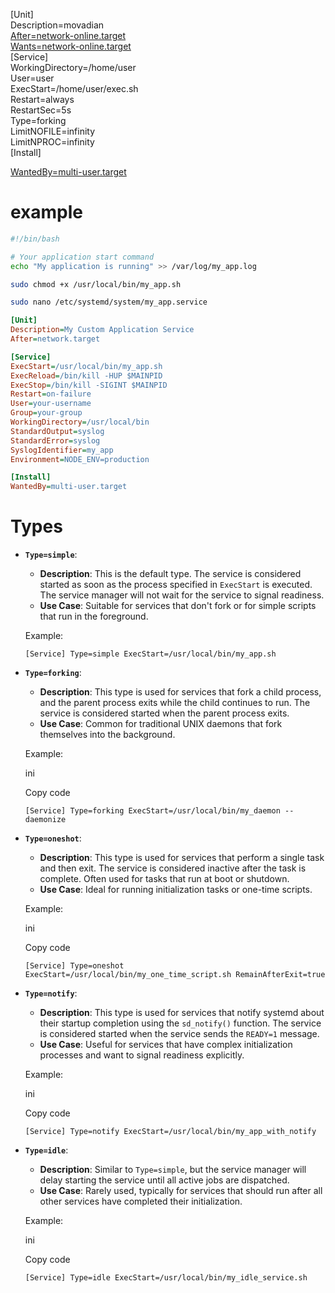[Unit]  
Description=movadian  
[After=network-online.target](http://after=network-online.target/)  
[Wants=network-online.target](http://wants=network-online.target/)  
[Service]  
WorkingDirectory=/home/user  
User=user  
ExecStart=/home/user/exec.sh  
Restart=always  
RestartSec=5s  
Type=forking  
LimitNOFILE=infinity  
LimitNPROC=infinity  
[Install]  

[WantedBy=multi-user.target](http://wantedby=multi-user.target/)


# example
```bash
#!/bin/bash

# Your application start command
echo "My application is running" >> /var/log/my_app.log

```

```bash
sudo chmod +x /usr/local/bin/my_app.sh
```

```bash
sudo nano /etc/systemd/system/my_app.service
```

```ini
[Unit]
Description=My Custom Application Service
After=network.target

[Service]
ExecStart=/usr/local/bin/my_app.sh
ExecReload=/bin/kill -HUP $MAINPID
ExecStop=/bin/kill -SIGINT $MAINPID
Restart=on-failure
User=your-username
Group=your-group
WorkingDirectory=/usr/local/bin
StandardOutput=syslog
StandardError=syslog
SyslogIdentifier=my_app
Environment=NODE_ENV=production

[Install]
WantedBy=multi-user.target

```

# Types
- **`Type=simple`**:
    
    - **Description**: This is the default type. The service is considered started as soon as the process specified in `ExecStart` is executed. The service manager will not wait for the service to signal readiness.
    - **Use Case**: Suitable for services that don't fork or for simple scripts that run in the foreground.
    
    Example:
    
    `[Service] Type=simple ExecStart=/usr/local/bin/my_app.sh`
    
- **`Type=forking`**:
    
    - **Description**: This type is used for services that fork a child process, and the parent process exits while the child continues to run. The service is considered started when the parent process exits.
    - **Use Case**: Common for traditional UNIX daemons that fork themselves into the background.
    
    Example:
    
    ini
    
    Copy code
    
    `[Service] Type=forking ExecStart=/usr/local/bin/my_daemon --daemonize`
    
- **`Type=oneshot`**:
    
    - **Description**: This type is used for services that perform a single task and then exit. The service is considered inactive after the task is complete. Often used for tasks that run at boot or shutdown.
    - **Use Case**: Ideal for running initialization tasks or one-time scripts.
    
    Example:
    
    ini
    
    Copy code
    
    `[Service] Type=oneshot ExecStart=/usr/local/bin/my_one_time_script.sh RemainAfterExit=true`
    
- **`Type=notify`**:
    
    - **Description**: This type is used for services that notify systemd about their startup completion using the `sd_notify()` function. The service is considered started when the service sends the `READY=1` message.
    - **Use Case**: Useful for services that have complex initialization processes and want to signal readiness explicitly.
    
    Example:
    
    ini
    
    Copy code
    
    `[Service] Type=notify ExecStart=/usr/local/bin/my_app_with_notify`
    
- **`Type=idle`**:
    
    - **Description**: Similar to `Type=simple`, but the service manager will delay starting the service until all active jobs are dispatched.
    - **Use Case**: Rarely used, typically for services that should run after all other services have completed their initialization.
    
    Example:
    
    ini
    
    Copy code
    
    `[Service] Type=idle ExecStart=/usr/local/bin/my_idle_service.sh`